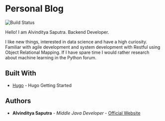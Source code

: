 # Personal Blog

![Build Status](https://img.shields.io/badge/build-passed-green.svg)

Hello! I am Alvinditya Saputra. Backend Developer.

I like new things, interested in data science and have a high curiosity. Familiar with agile development and system development with Restful using Object Relational Mapping. If I have spare time I would rather research about machine learning in the Python forum.

## Built With

* [Hugo](https://gohugo.io/getting-started/quick-start/) - Hugo Getting Started

## Authors

* **Alvinditya Saputra** - *Middle Java Developer* - [Official Website](https://piinalpin.com/)